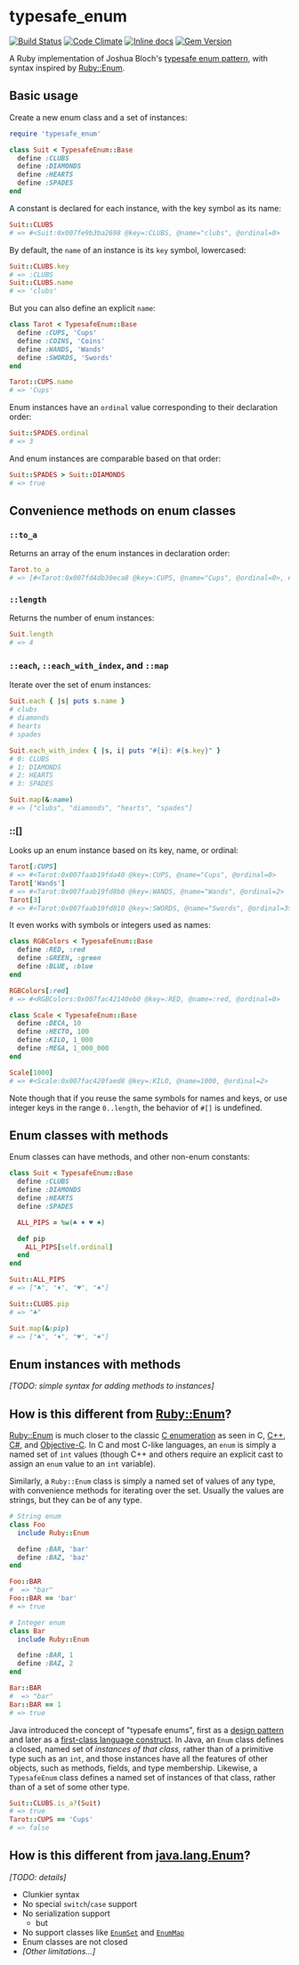 # typesafe_enum

[![Build Status](https://travis-ci.org/dmolesUC3/typesafe_enum.png?branch=master)](https://travis-ci.org/dmolesUC3/typesafe_enum)
[![Code Climate](https://codeclimate.com/github/dmolesUC3/typesafe_enum.png)](https://codeclimate.com/github/dmolesUC3/typesafe_enum)
[![Inline docs](http://inch-ci.org/github/dmolesUC3/typesafe_enum.png)](http://inch-ci.org/github/dmolesUC3/typesafe_enum)
[![Gem Version](https://img.shields.io/gem/v/typesafe_enum.svg)](https://github.com/dmolesUC3/typesafe_enum/releases)

A Ruby implementation of Joshua Bloch's
[typesafe enum pattern](http://www.oracle.com/technetwork/java/page1-139488.html#replaceenums),
with syntax inspired by [Ruby::Enum](https://github.com/dblock/ruby-enum).

## Basic usage

Create a new enum class and a set of instances:

```ruby
require 'typesafe_enum'

class Suit < TypesafeEnum::Base
  define :CLUBS
  define :DIAMONDS
  define :HEARTS
  define :SPADES
end
```

A constant is declared for each instance, with the key symbol as its
name:

```ruby
Suit::CLUBS
# => #<Suit:0x007fe9b3ba2698 @key=:CLUBS, @name="clubs", @ordinal=0>
```

By default, the `name` of an instance is its `key` symbol, lowercased:

```ruby
Suit::CLUBS.key
# => :CLUBS
Suit::CLUBS.name
# => 'clubs'
```

But you can also define an explicit `name`:

```ruby
class Tarot < TypesafeEnum::Base
  define :CUPS, 'Cups'
  define :COINS, 'Coins'
  define :WANDS, 'Wands'
  define :SWORDS, 'Swords'
end

Tarot::CUPS.name
# => 'Cups'
```

Enum instances have an `ordinal` value corresponding to their declaration
order:

```ruby
Suit::SPADES.ordinal
# => 3
```

And enum instances are comparable based on that order:

```ruby
Suit::SPADES > Suit::DIAMONDS
# => true
```

## Convenience methods on enum classes

### `::to_a`

Returns an array of the enum instances in declaration order:

```ruby
Tarot.to_a
# => [#<Tarot:0x007fd4db30eca8 @key=:CUPS, @name="Cups", @ordinal=0>, #<Tarot:0x007fd4db30ebe0 @key=:COINS, @name="Coins", @ordinal=1>, #<Tarot:0x007fd4db30eaf0 @key=:WANDS, @name="Wands", @ordinal=2>, #<Tarot:0x007fd4db30e9b0 @key=:SWORDS, @name="Swords", @ordinal=3>]
```

### `::length`

Returns the number of enum instances:

```ruby
Suit.length
# => 4
```

### `::each`, `::each_with_index`, and `::map`

Iterate over the set of enum instances:

```ruby
Suit.each { |s| puts s.name }
# clubs
# diamonds
# hearts
# spades

Suit.each_with_index { |s, i| puts "#{i}: #{s.key}" }
# 0: CLUBS
# 1: DIAMONDS
# 2: HEARTS
# 3: SPADES

Suit.map(&:name)
# => ["clubs", "diamonds", "hearts", "spades"]
```

### ::[]

Looks up an enum instance based on its key, name, or ordinal:

```ruby
Tarot[:CUPS]
# => #<Tarot:0x007faab19fda40 @key=:CUPS, @name="Cups", @ordinal=0>
Tarot['Wands']
# => #<Tarot:0x007faab19fd8b0 @key=:WANDS, @name="Wands", @ordinal=2>
Tarot[3]
# => #<Tarot:0x007faab19fd810 @key=:SWORDS, @name="Swords", @ordinal=3>
```

It even works with symbols or integers used as names:

```ruby
class RGBColors < TypesafeEnum::Base
  define :RED, :red
  define :GREEN, :green
  define :BLUE, :blue
end

RGBColors[:red]
# => #<RGBColors:0x007fac42140eb0 @key=:RED, @name=:red, @ordinal=0>

class Scale < TypesafeEnum::Base
  define :DECA, 10
  define :HECTO, 100
  define :KILO, 1_000
  define :MEGA, 1_000_000
end

Scale[1000]
# => #<Scale:0x007fac420faed8 @key=:KILO, @name=1000, @ordinal=2>
```

Note though that if you reuse the same symbols for names and keys,
or use integer keys in the range `0..length`, the behavior of `#[]`
is undefined.

## Enum classes with methods

Enum classes can have methods, and other non-enum constants:

```ruby
class Suit < TypesafeEnum::Base
  define :CLUBS
  define :DIAMONDS
  define :HEARTS
  define :SPADES

  ALL_PIPS = %w(♣ ♦ ♥ ♠)

  def pip
    ALL_PIPS[self.ordinal]
  end
end

Suit::ALL_PIPS
# => ["♣", "♦", "♥", "♠"]

Suit::CLUBS.pip
# => "♣"

Suit.map(&:pip)
# => ["♣", "♦", "♥", "♠"]
```

## Enum instances with methods

*[TODO: simple syntax for adding methods to instances]*

## How is this different from [Ruby::Enum](https://github.com/dblock/ruby-enum)?

[Ruby::Enum](https://github.com/dblock/ruby-enum) is much closer to the classic
[C enumeration](https://www.gnu.org/software/gnu-c-manual/gnu-c-manual.html#Enumerations)
as seen in C, [C++](https://msdn.microsoft.com/en-us/library/2dzy4k6e.aspx),
[C#](https://msdn.microsoft.com/en-us/library/sbbt4032.aspx), and
[Objective-C](https://developer.apple.com/library/ios/releasenotes/ObjectiveC/ModernizationObjC/AdoptingModernObjective-C/AdoptingModernObjective-C.html#//apple_ref/doc/uid/TP40014150-CH1-SW6).
In C and most C-like languages, an `enum` is simply a named set of `int` values
(though C++ and others require an explicit cast to assign an `enum` value to
an `int` variable).

Similarly, a `Ruby::Enum` class is simply a named set of values of any type,
with convenience methods for iterating over the set. Usually the values are
strings, but they can be of any type.

```ruby
# String enum
class Foo
  include Ruby::Enum

  define :BAR, 'bar'
  define :BAZ, 'baz'
end

Foo::BAR
#  => "bar"
Foo::BAR == 'bar'
# => true

# Integer enum
class Bar
  include Ruby::Enum

  define :BAR, 1
  define :BAZ, 2
end

Bar::BAR
#  => "bar"
Bar::BAR == 1
# => true
```

Java introduced the concept of "typesafe enums", first as a
[design pattern]((http://www.oracle.com/technetwork/java/page1-139488.html#replaceenums))
and later as a
[first-class language construct](https://docs.oracle.com/javase/1.5.0/docs/guide/language/enums.html).
In Java, an `Enum` class defines a closed, named set of _instances of that class,_ rather than
of a primitive type such as an `int`, and those instances have all the features of other objects,
such as methods, fields, and type membership. Likewise, a `TypesafeEnum` class defines a named set
of instances of that class, rather than of a set of some other type.

```ruby
Suit::CLUBS.is_a?(Suit)
# => true
Tarot::CUPS == 'Cups'
# => false
```

## How is this different from [java.lang.Enum](http://docs.oracle.com/javase/8/docs/api/java/lang/Enum.html)?

*[TODO: details]*

- Clunkier syntax
- No special `switch`/`case` support
- No serialization support
  - but
- No support classes like [`EnumSet`](http://docs.oracle.com/javase/8/docs/api/java/util/EnumSet.html) and
  [`EnumMap`](http://docs.oracle.com/javase/8/docs/api/java/util/EnumMap.html)
- Enum classes are not closed
- *[Other limitations...]*
